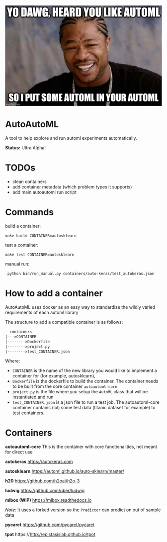 ![meme](meme.png)

# AutoAutoML
A tool to help explore and run automl experiments automatically.

**Status:** Ultra Alpha!

# TODOs

- clean containers
- add container metadata (which problem types it supports)
- add main autoautoml run script

# Commands

build a container:

```
make build CONTAINER=autosklearn
```

test a container:

```
make test CONTAINER=autosklearn
```

manual run:

```
 python bin/run_manual.py containers/auto-keras/test_autokeras.json
```

# How to add a container
AutoAutoML uses docker as an easy way to standardize the wildly varied requirements of each automl library

The structure to add a compatible container is as follows:

```
- containers
|--->CONTAINER
|-------->Dockerfile
|-------->project.py
|-------->test_CONTAINER.json
```

Where:
-  `CONTAINER` is the name of the new library you would like to implement a container for (for example, autosklearn),
- `Dockerfile` is the dockerfile to build the container.  The container needs to be built from the core container `autoautoml-core`
- `project.py` is the file where you setup the `AutoML` class that will be instantiated and run
- `test_CONTAINER.json` is a json file to run a test job. The autoautoml-core container contains (lol) some test data (titanic dataset for example) to test containers.

# Containers

**autoautoml-core**
This is the container with core functionalities, not meant for direct use

**autokeras**
https://autokeras.com

**autosklearn**
https://automl.github.io/auto-sklearn/master/

**h20**
https://github.com/h2oai/h2o-3

**ludwig**
https://github.com/uber/ludwig

**mlbox (WIP)**
https://mlbox.readthedocs.io

*Note:* It uses a forked version so the `Predictor` can predict on out of sample data

**pycaret**
https://github.com/pycaret/pycaret

**tpot**
https://http://epistasislab.github.io/tpot
